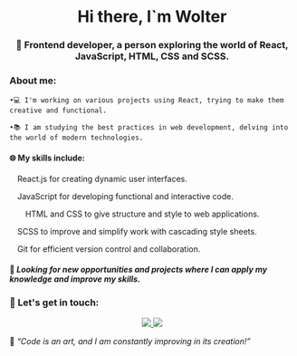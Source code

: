 <div id="header" align="center">
  <h1>Hi there, I`m Wolter</h1>
  <h3>🚀 Frontend developer, a person exploring the world of React, JavaScript, HTML, CSS and SCSS.</h3>
</div>

### About me:

    •💻 I'm working on various projects using React, trying to make them creative and functional.
    
    •📚 I am studying the best practices in web development, delving into the world of modern technologies.

#### 🌐 My skills include:

  <img src="https://cdn.jsdelivr.net/gh/devicons/devicon/icons/react/react-original.svg" width="10" height="10" /> React.js for creating dynamic user interfaces.

  <img src="https://cdn.jsdelivr.net/gh/devicons/devicon/icons/javascript/javascript-plain.svg" width="10" height="10"/> JavaScript for developing functional and interactive code.

  <img src="https://cdn.jsdelivr.net/gh/devicons/devicon/icons/html5/html5-plain.svg" width="10" height="10"/> <img src="https://cdn.jsdelivr.net/gh/devicons/devicon/icons/css3/css3-plain.svg" width="10" height="10"/> HTML and CSS to give structure and style to web applications.

  <img src="https://cdn.jsdelivr.net/gh/devicons/devicon/icons/sass/sass-original.svg" width="10" height="10"/> SCSS to improve and simplify work with cascading style sheets.

  <img src="https://cdn.jsdelivr.net/gh/devicons/devicon/icons/git/git-original.svg" width="10" height="10"/> Git for efficient version control and collaboration.

#### 🌱 _Looking for new opportunities and projects where I can apply my knowledge and improve my skills._

### 🔗 Let's get in touch:
    
<div id="socials" align="center">
  <a href="[linkedin-url](https://www.linkedin.com/in/vladimir-vorobiov-bba858293/)">
    <img src="[https://img.shields.io/badge/https%3A%2F%2Fwww.linkedin.com%2Fin%2Fvladimir-vorobiov-bba858293%2F](https://img.shields.io/badge/Linkedin)
"/>
  </a>
  <a href="[telegram-url](https://msng.link/o?vvorobiov=tg)">
    <img src="https://img.shields.io/badge/https%3A%2F%2Fwww.linkedin.com%2Fin%2Fvladimir-vorobiov-bba858293%2F
"/>
  </a>
</div>

🚀 _“Code is an art, and I am constantly improving in its creation!”_

<!--
**wolterGray/wolterGray** is a ✨ _special_ ✨ repository because its `README.md` (this file) appears on your GitHub profile.

Here are some ideas to get you started:

- 🔭 I’m currently working on ...
- 🌱 I’m currently learning ...
- 👯 I’m looking to collaborate on ...
- 🤔 I’m looking for help with ...
- 💬 Ask me about ...
- 📫 How to reach me: ...
- 😄 Pronouns: ...
- ⚡ Fun fact: ...
-->

